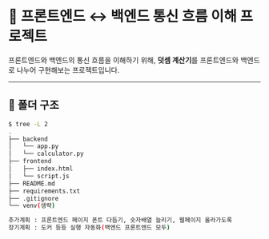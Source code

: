 # 🧮 프론트엔드 ↔ 백엔드 통신 흐름 이해 프로젝트

프론트엔드와 백엔드의 통신 흐름을 이해하기 위해, **덧셈 계산기**를 프론트엔드와 백엔드로 나누어 구현해보는 프로젝트입니다.

---

## 📁 폴더 구조

```bash
$ tree -L 2
.
├── backend
│   └── app.py
│   └── calculator.py
├── frontend
│   ├── index.html
│   └── script.js
├── README.md
├── requirements.txt
├── .gitignore
└── venv(생략)

추가계획 : 프론트엔드 페이지 폰트 다듬기, 숫자배열 늘리기, 웹페이지 올라가도록
장기계획 : 도커 등등 실행 자동화(백엔드 프론트엔드 모두)